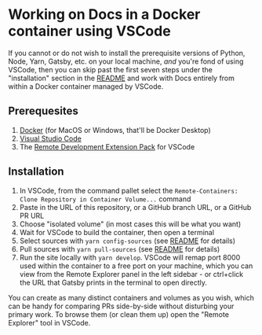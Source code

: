 # Working on Docs in a Docker container using VSCode

If you cannot or do not wish to install the prerequisite versions of Python, Node, Yarn, Gatsby, etc. on your local machine, *and* you're fond of using VSCode, then you can skip past the first seven steps under the "installation" section in the [README](README.md) and work with Docs entirely from within a Docker container managed by VSCode.

## Prerequesites

1. [Docker](https://docs.docker.com/get-docker/) (for MacOS or Windows, that'll be Docker Desktop)
2. [Visual Studio Code](https://code.visualstudio.com/docs/setup/setup-overview)
3. The [Remote Development Extension Pack](https://marketplace.visualstudio.com/items?itemName=ms-vscode-remote.vscode-remote-extensionpack) for VSCode

## Installation

1. In VSCode, from the command pallet select the `Remote-Containers: Clone Repository in Container Volume...` command
2. Paste in the URL of this repository, or a GitHub branch URL, or a GitHub PR URL 
3. Choose "isolated volume" (in most cases this will be what you want) 
4. Wait for VSCode to build the container, then open a terminal
8. Select sources with `yarn config-sources` (see [README](README.md) for details)
9. Pull sources with `yarn pull-sources` (see [README](README.md) for details)
10. Run the site locally with `yarn develop`. VSCode will remap port 8000 used within the container to a free port on your machine, which you can view from the Remote Explorer panel in the left sidebar - or ctrl+click the URL that Gatsby prints in the terminal to open directly.

You can create as many distinct containers and volumes as you wish, which can be handy for comparing PRs side-by-side without disturbing your primary work. To browse them (or clean them up) open the "Remote Explorer" tool in VSCode.

